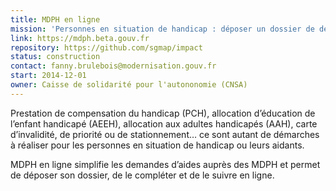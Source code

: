 ```yaml
---
title: MDPH en ligne
mission: 'Personnes en situation de handicap : déposer un dossier de demande d’aides en ligne.'
link: https://mdph.beta.gouv.fr
repository: https://github.com/sgmap/impact
status: construction
contact: fanny.brulebois@modernisation.gouv.fr
start: 2014-12-01
owner: Caisse de solidarité pour l'autononomie (CNSA)
---
```


Prestation de compensation du handicap (PCH), allocation d’éducation de l’enfant handicapé (AEEH), allocation aux adultes handicapés (AAH), carte d’invalidité, de priorité ou de stationnement… ce sont autant de démarches à réaliser pour les personnes en situation de handicap ou leurs aidants.


MDPH en ligne simplifie les demandes d’aides auprès des MDPH et permet de déposer son dossier, de le compléter et de le suivre en ligne.
